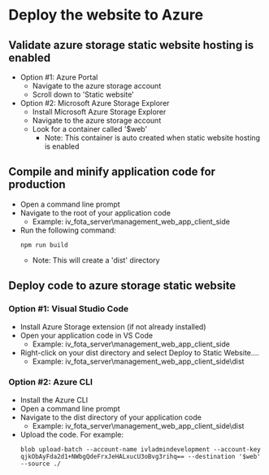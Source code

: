 # Deploy the website to Azure

## Validate azure storage static website hosting is enabled
  - Option #1: Azure Portal
    - Navigate to the azure storage account
    - Scroll down to 'Static website'
  - Option #2: Microsoft Azure Storage Explorer
    - Install Microsoft Azure Storage Explorer
    - Navigate to the azure storage account
    - Look for a container called '$web'
      - Note: This container is auto created when static website hosting is enabled
## Compile and minify application code for production
  - Open a command line prompt
  - Navigate to the root of your application code
    - Example: iv_fota_server\management_web_app_client_side
  - Run the following command:
    ```
    npm run build
    ```
    - Note: This will create a 'dist' directory
## Deploy code to azure storage static website
### Option #1: Visual Studio Code
- Install Azure Storage extension (if not already installed)
- Open your application code in VS Code
  - Example: iv_fota_server\management_web_app_client_side
- Right-click on your dist directory and select Deploy to Static Website....
  - Example: iv_fota_server\management_web_app_client_side\dist
### Option #2: Azure CLI
- Install the Azure CLI
- Open a command line prompt
- Navigate to the dist directory of your application code
  - Example: iv_fota_server\management_web_app_client_side\dist
- Upload the code. For example:  
  ```
  blob upload-batch --account-name ivladmindevelopment --account-key qjkObAyFda2d1+NWbgQdeFrxJeHALxucU3oBvg3rihq== --destination '$web' --source ./
  ```